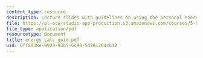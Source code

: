 ```yaml
---
content_type: resource
description: Lecture slides with guidelines on using the personal energy calculator.
file: https://ol-ocw-studio-app-production.s3.amazonaws.com/courses/5-92-energy-environment-and-society-spring-2007/6ff8038e992093b56c995d991264cb12_energy_calc_guid.pdf
file_type: application/pdf
resourcetype: Document
title: energy_calc_guid.pdf
uid: 6ff8038e-9920-93b5-6c99-5d991264cb12
---
```

